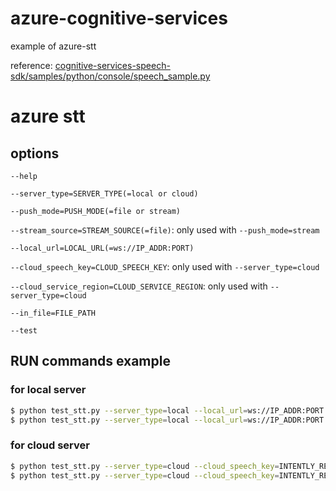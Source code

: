 # azure-cognitive-services
example of azure-stt

reference: [cognitive-services-speech-sdk/samples/python/console/speech_sample.py](https://github.com/Azure-Samples/cognitive-services-speech-sdk/blob/306bda0acdc85e70fdb51e43a635535df2dc580e/samples/python/console/speech_sample.py)

# azure stt
## options
`--help`

`--server_type=SERVER_TYPE(=local or cloud)`

`--push_mode=PUSH_MODE(=file or stream)`

`--stream_source=STREAM_SOURCE(=file)`: only used with `--push_mode=stream`

`--local_url=LOCAL_URL(=ws://IP_ADDR:PORT)`

`--cloud_speech_key=CLOUD_SPEECH_KEY`: only used with `--server_type=cloud`

`--cloud_service_region=CLOUD_SERVICE_REGION`: only used with `--server_type=cloud`

`--in_file=FILE_PATH`

`--test`

## RUN commands example
### for local server
```bash
$ python test_stt.py --server_type=local --local_url=ws://IP_ADDR:PORT --push_mode=file --in_file=PATH_WAV_FILE
$ python test_stt.py --server_type=local --local_url=ws://IP_ADDR:PORT --push_mode=stream --stream_source=file --in_file=PATH_WAV_FILE
```
### for cloud server
```bash
$ python test_stt.py --server_type=cloud --cloud_speech_key=INTENTLY_REMOVED --cloud_service_region=koreacentral --push_mode=file --in_file=PATH_WAV_FILE
$ python test_stt.py --server_type=cloud --cloud_speech_key=INTENTLY_REMOVED --cloud_service_region=koreacentral --push_mode=stream --stream_source=file --in_file=PATH_WAV_FILE
```
